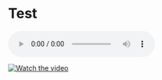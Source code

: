 # Test

<audio controls>
  <source src="audio.wav" type="audio/wav">
  您的浏览器不支持音频播放。
</audio>

[![Watch the video](https://i.sstatic.net/Vp2cE.png)](https://youtu.be/vt5fpE0bzSY)
